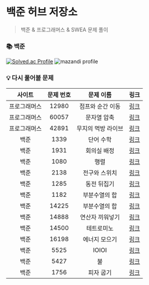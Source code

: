 # 백준 허브 저장소

> 백준 & 프로그래머스 & SWEA 문제 풀이

### 📚 백준

[![Solved.ac Profile](http://mazassumnida.wtf/api/v2/generate_badge?boj=codeer)](https://solved.ac/codeer/)
![mazandi profile](http://mazandi.herokuapp.com/api?handle=codeer&theme=dark)

### 💡 다시 풀어볼 문제

| 사이트 | 문제 번호 |  문제 이름 | 링크 |
| :----------: | :----------: | :----------: | :----------: |
| 프로그래머스 | 12980 | 점프와 순간 이동 | [링크](https://school.programmers.co.kr/learn/courses/30/lessons/12980) |
| 프로그래머스 | 60057 | 문자열 압축 | [링크](https://school.programmers.co.kr/learn/courses/30/lessons/60057) |
| 프로그래머스 | 42891 | 무지의 먹방 라이브 | [링크](https://school.programmers.co.kr/learn/courses/30/lessons/42891) |
| 백준 | 1339 | 단어 수학 | [링크](https://www.acmicpc.net/problem/1339) |
| 백준 | 1931 | 회의실 배정 | [링크](https://www.acmicpc.net/problem/1931) |
| 백준 | 1080 | 행렬 | [링크](https://www.acmicpc.net/problem/1080) |
| 백준 | 2138 | 전구와 스위치 | [링크](https://www.acmicpc.net/problem/2138) |
| 백준 | 1285 | 동전 뒤집기 | [링크](https://www.acmicpc.net/problem/1285) |
| 백준 | 1182 | 부분수열의 합 | [링크](https://www.acmicpc.net/problem/1182) |
| 백준 | 14225 | 부분수열의 합 | [링크](https://www.acmicpc.net/problem/14225) |
| 백준 | 14888 | 연산자 끼워넣기 | [링크](https://www.acmicpc.net/problem/14888) |
| 백준 | 14500 | 테트로미노 | [링크](https://www.acmicpc.net/problem/14500) |
| 백준 | 16198 | 에너지 모으기 | [링크](https://www.acmicpc.net/problem/16198) |
| 백준 | 5525 | IOIOI | [링크](https://www.acmicpc.net/problem/5525) |
| 백준 | 5427 | 불 | [링크](https://www.acmicpc.net/problem/5427) |
| 백준 | 1756 | 피자 굽기 | [링크](https://www.acmicpc.net/problem/1756) |
